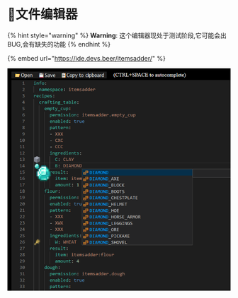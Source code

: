 # 📄文件编辑器

{% hint style="warning" %}
**Warning**: 这个编辑器现处于测试阶段,它可能会出BUG,会有缺失的功能
{% endhint %}

{% embed url="https://ide.devs.beer/itemsadder/" %}

![](.gitbook/assets/image%20%2814%29.png)

